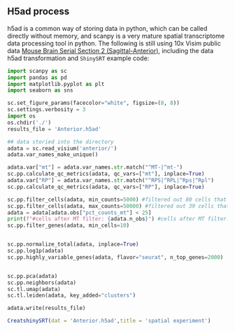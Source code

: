 ## H5ad process

h5ad is a common way of storing data in python, which can be called directly without memory, and scanpy is a very mature spatial transcriptome data processing tool in python.
The following is still using 10x Visim public data [Mouse Brain Serial Section 2 (Sagittal-Anterior)](https://www.10xgenomics.com/resources/datasets/mouse-brain-serial-section-2-sagittal-anterior-1-standard), including the data h5ad transformation and `ShinySRT` example code:


``` python
import scanpy as sc
import pandas as pd
import matplotlib.pyplot as plt
import seaborn as sns

sc.set_figure_params(facecolor="white", figsize=(8, 8))
sc.settings.verbosity = 3
import os
os.chdir('./')
results_file = 'Anterior.h5ad' 

## data storied into the directory
adata = sc.read_visium('anterior/')
adata.var_names_make_unique()

adata.var["mt"] = adata.var_names.str.match("^MT-|^mt-")
sc.pp.calculate_qc_metrics(adata, qc_vars=["mt"], inplace=True)
adata.var["RP"] = adata.var_names.str.match("^RPS|^RPL|^Rps|^Rpl")
sc.pp.calculate_qc_metrics(adata, qc_vars=["RP"], inplace=True)

sc.pp.filter_cells(adata, min_counts=5000) #filtered out 80 cells that have less than 5000 counts
sc.pp.filter_cells(adata, max_counts=50000) #filtered out 39 cells that have more than 50000 counts
adata = adata[adata.obs["pct_counts_mt"] < 25]
print(f"#cells after MT filter: {adata.n_obs}") #cells after MT filter: 2502
sc.pp.filter_genes(adata, min_cells=10)


sc.pp.normalize_total(adata, inplace=True)
sc.pp.log1p(adata)
sc.pp.highly_variable_genes(adata, flavor="seurat", n_top_genes=2000)


sc.pp.pca(adata)
sc.pp.neighbors(adata)
sc.tl.umap(adata)
sc.tl.leiden(adata, key_added="clusters")

adata.write(results_file)

```

``` r
CreatshinySRT(dat = 'Anterior.h5ad',title = 'spatial experiment')
```